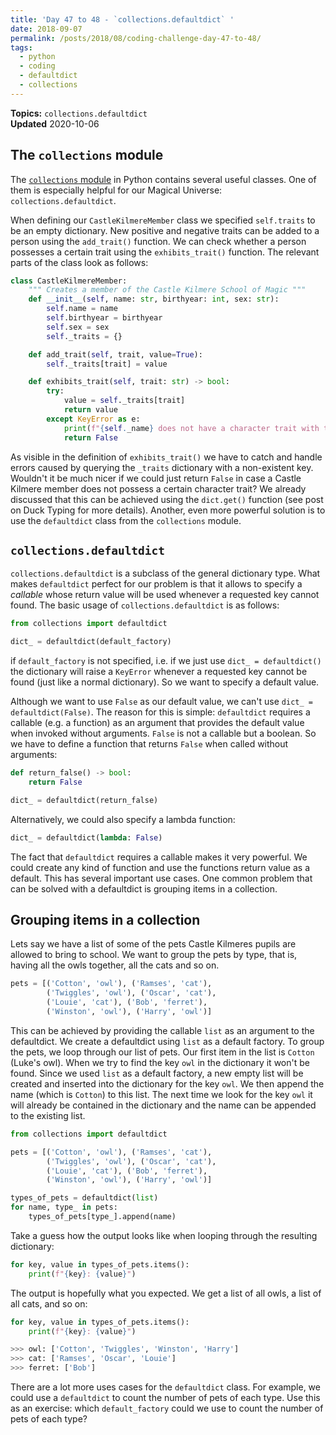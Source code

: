 ```yaml
---
title: 'Day 47 to 48 - `collections.defaultdict` '
date: 2018-09-07
permalink: /posts/2018/08/coding-challenge-day-47-to-48/
tags:
  - python
  - coding
  - defaultdict
  - collections
---
```


**Topics:** `collections.defaultdict`     
**Updated** 2020-10-06

## The `collections` module

The [`collections` module](https://docs.python.org/3/library/collections.html#module-collections) in Python contains several useful classes. One of them is especially helpful for our Magical Universe: `collections.defaultdict`.

When defining our `CastleKilmereMember` class we specified `self.traits` to be an empty dictionary. New positive and negative traits can be added to a person using the `add_trait()` function. We can check whether a person possesses a certain trait using the `exhibits_trait()` function. The relevant parts of the class look as follows:

```python
class CastleKilmereMember:
    """ Creates a member of the Castle Kilmere School of Magic """
    def __init__(self, name: str, birthyear: int, sex: str):
        self.name = name
        self.birthyear = birthyear
        self.sex = sex
        self._traits = {}

    def add_trait(self, trait, value=True):
        self._traits[trait] = value

    def exhibits_trait(self, trait: str) -> bool:
        try:
            value = self._traits[trait]
            return value
        except KeyError as e:
            print(f"{self._name} does not have a character trait with the name {e}")
            return False
```

As visible in the definition of `exhibits_trait()` we have to catch and handle errors caused by querying the `_traits` dictionary with a non-existent key. Wouldn't it be much nicer if we could just return `False` in case a Castle Kilmere member does not possess a certain character trait? We already discussed that this can be achieved using the `dict.get()` function (see post on Duck Typing for more details). Another, even more powerful solution is to use the `defaultdict` class from the `collections` module.

## `collections.defaultdict`

`collections.defaultdict` is a subclass of the general dictionary type. What makes `defaultdict` perfect for our problem is that it allows to specify a *callable* whose return value will be used whenever a requested key cannot found. The basic usage of `collections.defaultdict` is as follows: 

```python
from collections import defaultdict

dict_ = defaultdict(default_factory)
```

if `default_factory` is not specified, i.e. if we just use `dict_ = defaultdict()` the dictionary will raise a `KeyError` whenever a requested key cannot be found (just like a normal dictionary). So we want to specify a default value.
    
Although we want to use `False` as our default value, we can't use `dict_ = defaultdict(False)`. The reason for this is simple: `defaultdict` requires a callable (e.g. a function) as an argument that provides the default value when invoked without arguments. `False` is not a callable but a boolean. So we have to define a function that returns `False` when called without arguments:

```python
def return_false() -> bool:
    return False

dict_ = defaultdict(return_false)
```

Alternatively, we could also specify a lambda function:

```python
dict_ = defaultdict(lambda: False)
```


The fact that `defaultdict` requires a callable makes it very powerful. We could create any kind of function and use the functions return value as a default. This has several important use cases. One common problem that can be solved with a defaultdict is grouping items in a collection. 


## Grouping items in a collection
Lets say we have a list of some of the pets Castle Kilmeres pupils are allowed to bring to school. We want to group the pets by type, that is, having all the owls together, all the cats and so on. 

```python
pets = [('Cotton', 'owl'), ('Ramses', 'cat'),
        ('Twiggles', 'owl'), ('Oscar', 'cat'),
        ('Louie', 'cat'), ('Bob', 'ferret'),
        ('Winston', 'owl'), ('Harry', 'owl')]
```

This can be achieved by providing the callable `list` as an argument to the defaultdict. We create a defaultdict using `list` as a default factory. To group the pets, we loop through our list of pets. Our first item in the list is `Cotton` (Luke's owl). When we try to find the key `owl` in the dictionary it won't be found. Since we used `list` as a default factory, a new empty list will be created and inserted into the dictionary for the key `owl`. We then append the name (which is `Cotton`) to this list. The next time we look for the key `owl` it will already be contained in the dictionary and the name can be appended to the existing list. 

```python
from collections import defaultdict

pets = [('Cotton', 'owl'), ('Ramses', 'cat'),
        ('Twiggles', 'owl'), ('Oscar', 'cat'),
        ('Louie', 'cat'), ('Bob', 'ferret'),
        ('Winston', 'owl'), ('Harry', 'owl')]

types_of_pets = defaultdict(list)
for name, type_ in pets:
    types_of_pets[type_].append(name)
```

Take a guess how the output looks like when looping through the resulting dictionary:
```python
for key, value in types_of_pets.items():
    print(f"{key}: {value}")
```

The output is hopefully what you expected. We get a list of all owls, a list of all cats, and so on:
```python
for key, value in types_of_pets.items():
    print(f"{key}: {value}")

>>> owl: ['Cotton', 'Twiggles', 'Winston', 'Harry']
>>> cat: ['Ramses', 'Oscar', 'Louie']
>>> ferret: ['Bob']
```

There are a lot more uses cases for the `defaultdict` class. For example, we could use a `defaultdict` to count the number of pets of each type. Use this as an exercise: which `default_factory` could we use to count the number of pets of each type?


